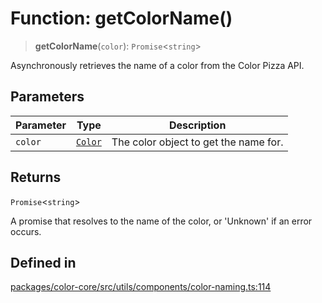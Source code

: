 # Function: getColorName()

> **getColorName**(`color`): `Promise`\<`string`\>

Asynchronously retrieves the name of a color from the Color Pizza API.

## Parameters

| Parameter | Type | Description |
| ------ | ------ | ------ |
| `color` | [`Color`](../classes/Color.md) | The color object to get the name for. |

## Returns

`Promise`\<`string`\>

A promise that resolves to the name of the color, or 'Unknown' if an error occurs.

## Defined in

[packages/color-core/src/utils/components/color-naming.ts:114](https://github.com/iamlite/color-core-mono-test/blob/d94d70fcd3b8bc32b54a8388048088ead1ff133f/packages/color-core/src/utils/components/color-naming.ts#L114)
